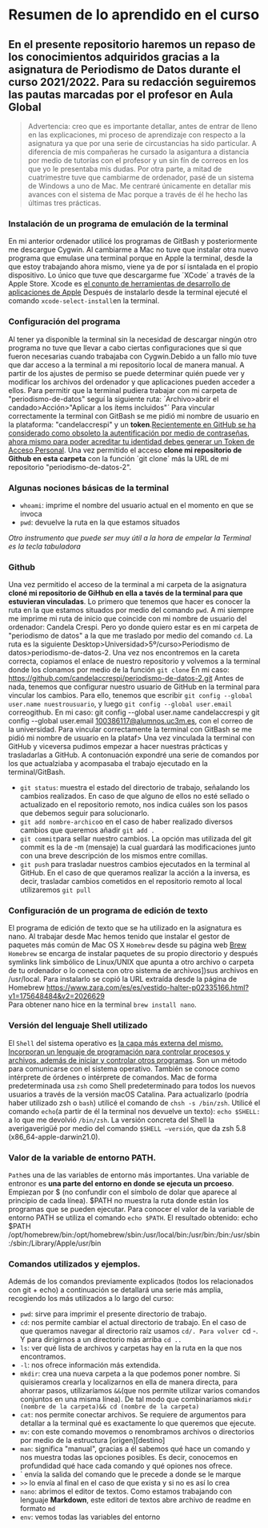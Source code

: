 # Resumen de lo aprendido en el curso
## En el presente repositorio haremos un repaso de los conocimientos adquiridos gracias a la asignatura de Periodismo de Datos durante el curso 2021/2022. Para su redacción seguiremos las pautas marcadas por el profesor en Aula Global 
> Advertencia: creo que es importante detallar, antes de entrar de lleno en las explicaciones, mi proceso de aprendizaje con respecto a la asignatura ya que por una serie de circustancias ha sido particular. A diferencia de mis compañeras he cursado la asigantura a distancia por medio de tutorías con el profesor y un sin fín de correos en los que yo le presentaba mis dudas. Por otra parte, a mitad de cuatrimestre tuve que cambiarme de ordenador, pasé de un sistema de Windows a uno de Mac. Me centraré únicamente en detallar mis avances con el sistema de Mac porque a través de él he hecho las últimas tres prácticas. 

### **Instalación de un programa de emulación de la terminal**

En mi anterior ordenador utilicé los programas de GitBash y posteriormente me descargue Cygwin. Al cambiarme a Mac no tuve que instalar otra nuevo programa que emulase una terminal  porque en Apple la terminal, desde la que estoy trabajando ahora mismo, viene ya de por sí isntalada en  el propio dispositivo. 
Lo único que tuve que descargarme fue ´XCode´ a través de la Apple Store. Xcode es [el conunto de herramientas de desarrollo de aplicaciones de Apple](https://ipadizate.com/tecnologia/xcode-93212)
Después de instalarlo desde la terminal ejecuté el comando `xcode-select-install`en la terminal. 

### **Configuración del programa**

Al tener ya disponible la terminal sin la necesidad de descargar ningún otro programa no tuve que llevar a cabo ciertas configuraciones que si que fueron necesarias cuando trabajaba con Cygwin.Debido a un fallo mío tuve que dar acceso a la terminal  a mi repositorio local de manera manual. A partir de los ajustes de permiso se puede determinar quién puede ver y modificar los archivos del ordenador y que aplicaciones pueden acceder a ellos. Para permitir que la terminal pudiera trabajar con mi carpeta de "periodismo-de-datos" seguí la siguiente ruta: ´Archivo>abrir el candado>Acción>"Aplicar a los ítems incluidos"´
Para vincular correctamente la terminal con GitBash se me pidió mi nombre de usuario en la plataforma: "candelaccrespi" y un **token**.[Recientemente en GitHub se ha considerado como obsoleto la autentificación por medio de contraseñas, ahora mismo para poder acreditar tu identidad debes generar un Token de Acceso Personal](https://docs.github.com/es/enterprise-server@3.1/authentication/keeping-your-account-and-data-secure/creating-a-personal-access-token). 
Una vez permitido el acceso **clone mi repositorio de Github en esta carpeta** con la función ´git clone´ más la URL de mi repositorio "periodismo-de-datos-2".

### Algunas nociones básicas de la terminal

- `whoami`:  imprime el nombre del usuario actual en el momento en que se invoca
- `pwd`: devuelve la ruta en la que estamos situados

*Otro instrumento que puede ser muy útil a la hora de empelar la Terminal es la tecla tabuladora*

### Github

Una vez permitido el acceso de la terminal a mi carpeta de la asignatura  **cloné mi repositorio de GiHhub en ella a tavés de la terminal  para que estuvieran vinculadas**.
Lo primero que tenemos que hacer es conocer la ruta en la que estamos situados por medio del comando `pwd`. A mi siempre me imprime mi ruta de inicio que coincide con mi nombre de usuario del ordenador: Candela Crespi. Pero yo donde quiero estar es en mi carpeta de "periodismo de datos" a la que me traslado por medio del comando `cd`. La ruta es la siguiente Desktop>Universidad>5º/curso>Periodismo de datos>periodismo-de-datos-2. 
Una vez nos encontremos en la careta correcta, copiamos el enlace de nuestro repositorio y volvemos a la terminal donde los clonamos por medio de la función `git clone` En mi caso: https://github.com/candelaccrespi/periodismo-de-datos-2.git 
Antes de nada, tenemos que configurar nuestro usuario de GitHub en la terminal para vincular los cambios. Para ello, tenemos que escribir `git config --global user.name nuestrousuario`, y luego `git config --global user.email` correogithub. En mi caso: git config --global user.name candelaccrespi y git config --global user.email 100386117@alumnos.uc3m.es, con el correo de la universidad.
Para vincular correctamente la terminal con GitBash se me pidió mi nombre de usuario en la plataf>
Una vez vinculada la terminal con GitHub y viceversa pudimos empezar a hacer nuestras prácticas y trasladarlas a GitHub. A contonuación expondré una serie de comandos por los que actualziaba y acompasaba el trabajo ejecutado en la terminal/GitBash.

- `git status`: muestra el estado del directorio de trabajo, señalando los cambios realizados. En caso de que alguno de ellos no esté sellado o actualizado en el repositorio remoto, nos indica cuáles son los pasos que debemos seguir para solucionarlo. 
- `git add nombre-archico`o en el caso de haber realizado diversos cambios que queremos añadir `git add .`
- `git commit`para sellar nuestro cambios. La opción mas utilizada del git commit es la de -m (mensaje) la cual guardará las modificaciones junto con una breve descripción de los mismos entre comillas.
- `git push` para trasladar nuestros cambios ejecutados en la terminal al GitHub. En el caso de que queramos realizar la acción a la inversa, es decir, trasladar cambios cometidos en el repositorio remoto al local utilizaremos `git pull`

### Configuración de un programa de edición de texto

El programa de edición de texto que se ha utilizado en la asignatura es nano. Al trabajar desde Mac hemos tenido que instalar el gestor de paquetes más común de Mac OS X `Homebrew` desde su página web  [Brew](https://brew.sh)
`Homebrew` se encarga de instalar paquetes de su propio directorio y después symlinks link simbólico de Linux/UNIX que apunta a otro archivo o carpeta de tu ordenador o lo conecta con otro sistema de archivos])sus archivos en /usr/local. Para instalarlo se copió la URL extraída desde la página de Homebrew https://www.zara.com/es/es/vestido-halter-p02335166.html?v1=175648484&v2=2026629  
Para obtener nano  hice  en la terminal `brew install nano`. 

### Versión del lenguaje Shell utilizado 

El `Shell` del sistema operativo es [la capa más externa del mismo. Incorporan un lenguaje de programación para controlar procesos y archivos, además de iniciar y controlar otros programas](https://www.ibm.com/docs/es/aix/7.2?topic=administration-operating-system-shells). Son un método para comunicarse con el sistema operativo. 
También se conoce como intérprete de órdenes o intérprete de comandos. Mac de forma predeterminada usa `zsh` como Shell predeterminado para todos los nuevos usuarios a través de la versión macOS Catalina. Para actualizarlo (podría haber utilizado zsh o `bash`) utilicé el comando de `chsh -s /bin/zsh`.
Utilicé el comando `echo`(a partir de él la terminal nos devuelve un texto): `echo $SHELL:` a lo que me devolvió `/bin/zsh`. La versión concreta del Shell la averigaverigüé por medio del comando 
`$SHELL –versión`, que da zsh 5.8 (x86_64-apple-darwin21.0).

### Valor de la variable de entorno PATH.

`Path`es una de las variables de entorno más importantes. Una variable de entronor es **una parte del entorno en donde se ejecuta un prcoeso**. Empiezan por $ (no confundir con el símbolo de dolar que aparece al principio de cada línea).
$PATH no muestra la ruta donde están los programas que se pueden ejecutar. Para conocer el valor de la variable de entorno PATH se utiliza el comando `echo $PATH`. El resultado obtenido: echo $PATH
/opt/homebrew/bin:/opt/homebrew/sbin:/usr/local/bin:/usr/bin:/bin:/usr/sbin:/sbin:/Library/Apple/usr/bin

### Comandos utilizados y ejemplos. 

Además de los comandos previamente explicados (todos los relacionados con git + echo) a continuación se detallará una serie más amplia, recogiendo los más utilizados a lo largo del curso: 
- `pwd`: sirve para imprimir el presente directorio de trabajo. 
- `cd`: nos permite cambiar el actual directorio de trabajo. En el caso de que queramos navegar al directorio raíz usamos `cd/. Para volver `cd -. Y para dirigirnos a un directorio más arriba `cd ..`
- `ls`: ver qué lista de archivos y carpetas hay en la ruta en la que nos encontramos. 
- `-l`: nos ofrece información más extendida. 
- `mkdir`: crea una nueva carpeta a la que podemos poner nombre. Si quisieramos crearla y localizarnos en ella de manera directa, para ahorrar pasos, utilizaríamos `&&`(que nos permite utilizar varios comandos conjuntos en una misma línea). De tal modo que combinaríamos `mkdir (nombre de la carpeta)&& cd (nombre de la carpeta)`
- `cat`: nos permite conectar archivos. Se requiere de argumentos para detallar a la terminal qué es exactamente lo que queremos que ejecute. 
- `mv`: con este comando movemos o renombramos archivos o directorios por medio de la estructura [origen][destino]
- `man`: significa "manual", gracias a él sabemos qué hace un comando y nos muestra todas las opciones posibles. Es decir, conocemos en profundidad qué hace cada comando y qué opiones nos ofrece. 
- ` envía la salida del comando que le precede a donde se le marque
- `>>` lo envía al final en el caso de que exista y si no es así lo crea
- `nano`: abrimos el editor de textos. Como estamos trabajando con lenguaje **Markdown**, este editori de textos  abre archivo de readme en formato `md`
- `env`: vemos todas las variables del entorno

